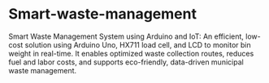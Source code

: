 # Smart-waste-management
Smart Waste Management System using Arduino and IoT: An efficient, low-cost solution using Arduino Uno, HX711 load cell, and LCD to monitor bin weight in real-time. It enables optimized waste collection routes, reduces fuel and labor costs, and supports eco-friendly, data-driven municipal waste management.
